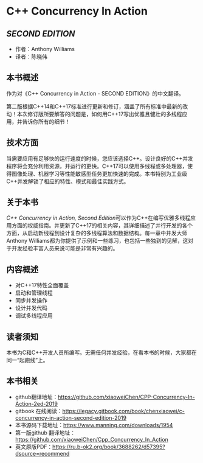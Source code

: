 C++ Concurrency In Action 
=========================
*SECOND EDITION*
-------------------------
- 作者：Anthony Williams
- 译者：陈晓伟

## 本书概述

作为对《C++ Concurrency in Action - SECOND EDITION》的中文翻译。

第二版根据C++14和C++17标准进行更新和修订，涵盖了所有标准中最新的改动！本次修订版所要解答的问题是，如何用C++17写出优雅且健壮的多线程应用，并告诉你所有的细节！

## 技术方面

当需要应用有足够快的运行速度的时候，您应该选择C++。设计良好的C++并发程序将会充分利用资源，并运行的更快。C++17可以使用多线程或多处理器，使得图像处理、机器学习等性能敏感型任务更加快速的完成。本书特别为工业级C++并发解锁了相应的特性、模式和最佳实践方式。

## 关于本书

*C++ Concurrency in Action, Second Edition*可以作为C++在编写优雅多线程应用方面的权威指南。并更新了C++17的相关内容，其详细描述了并行开发的各个方面，从启动新线程到设计复杂的多线程算法和数据结构。每一章中并发大师Anthony Williams都为你提供了示例和一些练习，也包括一些独到的见解，这对于开发经验丰富人员来说可能是非常有兴趣的。

## 内容概述

* 对C++17特性全面覆盖
* 启动和管理线程
* 同步并发操作
* 设计并发代码
* 调试多线程应用

## 读者须知

本书为C和C++开发人员所编写。无需任何并发经验，在看本书的时候，大家都在同一“起跑线”上。

## 本书相关

- github翻译地址：https://github.com/xiaoweiChen/CPP-Concurrency-In-Action-2ed-2019
- gitbook 在线阅读：https://legacy.gitbook.com/book/chenxiaowei/c-concurrency-in-action-second-edition-2019
- 本书源码下载地址：https://www.manning.com/downloads/1954
- 第一版github 翻译地址：https://github.com/xiaoweiChen/Cpp_Concurrency_In_Action
- 英文原版PDF：https://ru.b-ok2.org/book/3688262/d57395?dsource=recommend
